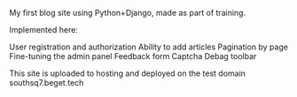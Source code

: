 My first blog site using Python+Django, made as part of training.

Implemented here:

User registration and authorization
Ability to add articles
Pagination by page
Fine-tuning the admin panel
Feedback form
Captcha
Debag toolbar

This site is uploaded to hosting and deployed on the test domain southsq7.beget.tech
